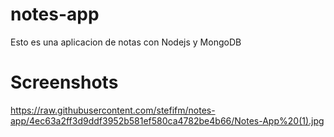 # notes-app

Esto es una aplicacion de notas con Nodejs y MongoDB

# Screenshots

https://raw.githubusercontent.com/stefifm/notes-app/4ec63a2ff3d9ddf3952b581ef580ca4782be4b66/Notes-App%20(1).jpg
